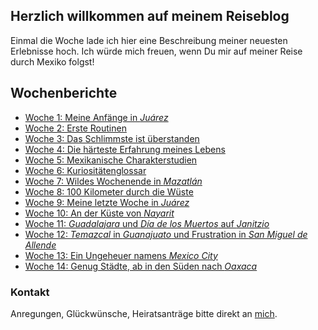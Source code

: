 ## Herzlich willkommen auf meinem Reiseblog

Einmal die Woche lade ich hier eine Beschreibung meiner neuesten Erlebnisse hoch. 
Ich würde mich freuen, wenn Du mir auf meiner Reise durch Mexiko folgst!

## Wochenberichte

- [Woche 1: Meine Anfänge in _Juárez_](https://nkueng.github.io/travelblog/w1)
- [Woche 2: Erste Routinen](https://nkueng.github.io/travelblog/w2)
- [Woche 3: Das Schlimmste ist überstanden](https://nkueng.github.io/travelblog/w3)
- [Woche 4: Die härteste Erfahrung meines Lebens](https://nkueng.github.io/travelblog/w4)
- [Woche 5: Mexikanische Charakterstudien](https://nkueng.github.io/travelblog/w5)
- [Woche 6: Kuriositätenglossar](https://nkueng.github.io/travelblog/w6)
- [Woche 7: Wildes Wochenende in _Mazatlán_](https://nkueng.github.io/travelblog/w7)
- [Woche 8: 100 Kilometer durch die Wüste](https://nkueng.github.io/travelblog/w8)
- [Woche 9: Meine letzte Woche in _Juárez_](https://nkueng.github.io/travelblog/w9)
- [Woche 10: An der Küste von _Nayarit_](https://nkueng.github.io/travelblog/w10)
- [Woche 11: _Guadalajara_ und _Día de los Muertos_ auf _Janitzio_](https://nkueng.github.io/travelblog/w11)
- [Woche 12: _Temazcal_ in _Guanajuato_ und Frustration in _San Miguel de Allende_](https://nkueng.github.io/travelblog/w12)
- [Woche 13: Ein Ungeheuer namens _Mexico City_](https://nkueng.github.io/travelblog/w13)
- [Woche 14: Genug Städte, ab in den Süden nach _Oaxaca_](https://nkueng.github.io/travelblog/w14)

### Kontakt

Anregungen, Glückwünsche, Heiratsanträge bitte direkt an <a href="mailto:nickueng@gmail.com">mich</a>.
